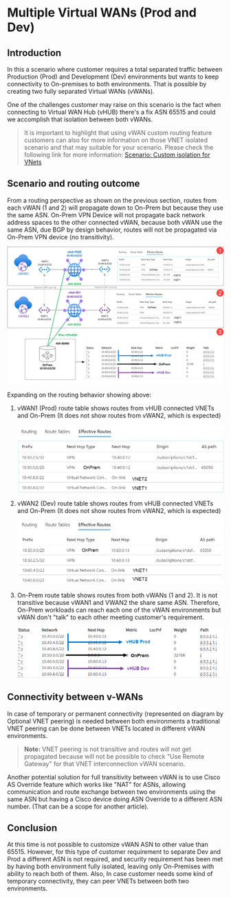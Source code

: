 # Multiple Virtual WANs (Prod and Dev)

## Introduction

In this a scenario where customer requires a total separated traffic between Production (Prod) and Development (Dev) environments but wants to keep connectivity to On-premises to both environments. That is possible by creating two fully separated Virtual WANs (vWANs).

One of the challenges customer may raise on this scenario is the fact when connecting to Virtual WAN Hub (vHUB) there's a fix ASN 65515 and could we accomplish that isolation between both vWANs.

>It is important to highlight that using vWAN custom routing feature customers can also for more information on those VNET isolated scenario and that may suitable for your scenario. Please check the following link for more information: [Scenario: Custom isolation for VNets](https://docs.microsoft.com/en-us/azure/virtual-wan/scenario-isolate-vnets-custom)

## Scenario and routing outcome

From a routing perspective as shown on the previous section, routes from each vWAN (1 and 2) will propagate down to On-Prem but because they use the same ASN. On-Prem VPN Device will not propagate back network address spaces to the other connected vWAN, because both vWAN use the same ASN, due BGP by design behavior, routes will not be propagated via On-Prem VPN device (no transitivity).

![](./Image1.png)


Expanding on the routing behavior showing above:

1) vWAN1 (Prod) route table shows routes from vHUB connected VNETs and On-Prem (It does not show routes from vWAN2, which is expected)

    ![](./Route1.png)

2) vWAN2 (Dev) route table shows routes from vHUB connected VNETs and On-Prem (It does not show routes from vWAN2, which is expected)

    ![](./Route2.png)

3) On-Prem route table shows routes from both vWANs (1 and 2). It is not transitive because vWAN1 and VWAN2 the share same ASN. Therefore, On-Prem workloads can reach each one of the vWAN environments but vWAN don't "talk" to each other meeting customer's requirement.

    ![](./Route3.png)

## Connectivity between v-WANs

In case of temporary or permanent connectivity (represented on diagram by Optional VNET peering) is needed between both environments a traditional VNET peering can be done between VNETs located in different vWAN environments.

>**Note:** VNET peering is not transitive and routes will not get propagated because will not be possible to check "Use Remote Gateway" for that VNET interconnection vWAN scenario.

Another potential solution for full transitivity between vWAN is to use Cisco AS Override feature which works like "NAT" for ASNs, allowing communication and route exchange between two environments using the same ASN but having a Cisco device doing ASN Override to a different ASN number. (That can be a scope for another article).

## Conclusion

At this time is not possible to customize vWAN ASN to other value than 65515. However, for this type of customer requirement to separate Dev and Prod a different ASN is not required, and  security requirement has been met by having both environment fully isolated, leaving only On-Premises with ability to reach both of them. Also, In case customer needs some kind of temporary connectivity, they can peer VNETs between both two environments.